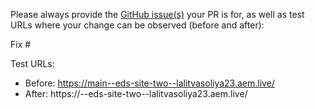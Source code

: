 Please always provide the [GitHub issue(s)](../issues) your PR is for, as well as test URLs where your change can be observed (before and after):

Fix #<gh-issue-id>

Test URLs:
- Before: https://main--eds-site-two--lalitvasoliya23.aem.live/
- After: https://<branch>--eds-site-two--lalitvasoliya23.aem.live/
